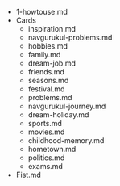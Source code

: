 - 1-howtouse.md
- Cards
	- inspiration.md
	- navgurukul-problems.md
	- hobbies.md
	- family.md
	- dream-job.md
	- friends.md
	- seasons.md
	- festival.md
	- problems.md
	- navgurukul-journey.md
	- dream-holiday.md
	- sports.md
	- movies.md
	- childhood-memory.md
	- hometown.md
	- politics.md
	- exams.md
- Fist.md
